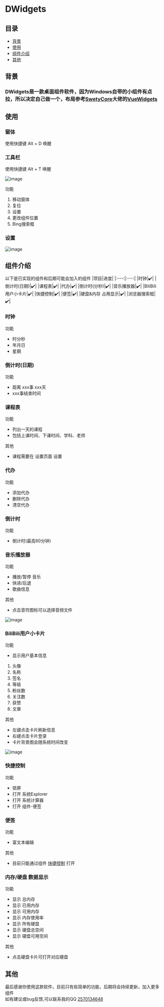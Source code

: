 # DWidgets

## 目录

- [背景](#背景)
- [使用](#使用)
- [组件介绍](#组件介绍)
- [其他](#其他)

## 背景

### DWidgets是一款桌面组件软件，因为Windows自带的小组件有点拉，所以决定自己做一个，布局参考[SwetyCore](https://github.com/SwetyCore)大佬的[VueWidgets](https://github.com/SwetyCore/VueWidgets)

## 使用

### 窗体
使用快捷键 Alt + D 唤醒

### 工具栏
使用快捷键 Alt + T 唤醒  

![image](../assets/readme/3.png)  

功能
1. 移动窗体
2. 复位
3. 设置
4. 更改组件位置
5. Bing搜索框

### 设置
![image](./assets/readme/6.png)

## 组件介绍
以下是已实现的组件和后期可能会加入的组件
|项目|进度|
|:---:|:---:|
|时钟|✔️|
|倒计时(日期)|✔️|
|课程表|✔️|
|代办|✔️|
|倒计时(分秒)|✔️|
|音乐播放器|✔️|
|BiliBili用户小卡片|✔️|
|快捷控制|✔️|
|便签|✔️|
|硬盘&内存 占用显示|✔️|
|浏览器搜索框|✔️|

### 时钟
功能
* 时分秒
* 年月日
* 星期

### 倒计时(日期)
功能
* 距离 xxx事 xxx天
* xxx事结束时间

### 课程表
功能
* 列出一天的课程
* 包括上课时间、下课时间、学科、老师

其他
* 课程需要在 设置页面 设置

### 代办
功能
* 添加代办
* 删除代办
* 清空代办

### 倒计时
功能
* 倒计时(最高60分钟)

### 音乐播放器
功能
* 播放/暂停 音乐
* 快进/后退
* 歌曲信息

其他
* 点击音符图标可以选择音频文件

![image](./assets/readme/1.png)

### BiliBili用户小卡片
功能
* 显示用户基本信息
1. 头像
2. 名称
3. 签名
4. 等级
5. 粉丝数
6. 关注数
7. 获赞
8. 文章

其他
* 左键点击卡片刷新信息
* 右键点击卡片登录
* 卡片背景图会随系统时间改变

![image](./assets/readme/2.webp)

### 快捷控制
功能
* 锁屏
* 打开 系统Explorer
* 打开 系统计算器
* 打开 组件-便签

### 便签
功能
* 富文本编辑

其他
* 目前只能通过组件 [快捷控制](#快捷控制) 打开

### 内存/硬盘 数据显示
功能
* 显示 总内存
* 显示 已用内存
* 显示 可用内存
* 显示 内存使用率
* 显示 所有硬盘
* 显示 硬盘总空间
* 显示 硬盘可用空间

其他
* 点击硬盘卡片可打开对应硬盘
## 其他

最后感谢你使用这款软件，目前只有些简单的功能，后期将会持续更新，加入更多组件  
如有建议或bug反馈,可以联系我的QQ [2570134648](http://wpa.qq.com/msgrd?v=3&uin=2570134648&site=qq&menu=yes)